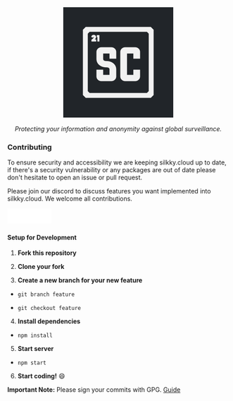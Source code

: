 <div align="center">
<a href="https://silkky.cloud/">
  <img src="public/assets/main/logo_bg.png" width="250px" alt="Silkky.Cloud" />
</a>
<p>
  <em>Protecting your information and anonymity against global surveillance.</em>
</p>
</div>

### Contributing

To ensure security and accessibility we are keeping silkky.cloud up to date, if there's a security vulnerability or any packages are out of date please don't hesitate to open an issue or pull request.

Please join our discord to discuss features you want implemented into silkky.cloud. We welcome all contributions.

<a href="https://discord.com/invite/BvqJQ3hNrQ">
  <img src="public/assets/img/discord.svg" width="100px" alt="Join our Discord" />
</a>

#### Setup for Development

1. **Fork this repository**

2. **Clone your fork**

3. **Create a new branch for your new feature**

- ```git branch feature```

-  ```git checkout feature```

4. **Install dependencies**

- ```npm install```

5. **Start server**

- ```npm start```

6. **Start coding!** :smile:

**Important Note:** Please sign your commits with GPG. [Guide](https://docs.github.com/en/github/authenticating-to-github/managing-commit-signature-verification)